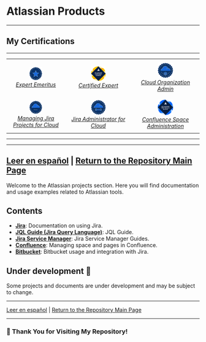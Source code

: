 # Atlassian Products
---

## My Certifications
---
<div style="text-align: center;">
  <table style="margin: auto; border-collapse: collapse;">
      <tr>
        <td style="padding: 10px; text-align: center;">
          <a href="https://cp.certmetrics.com/atlassian/en/public/badge/c?id=AT00235075&ccat=62&date=2024-2-8" target="_blank">
            <img src="./Container/62.png" alt="ACE-Emeritus" width="25%">
          </a>
          <br>
          <a href="https://cp.certmetrics.com/atlassian/en/public/badge/c?id=AT00235075&ccat=62&date=2024-2-8" target="_blank"><em>Expert Emeritus</em></a>
        </td>
        <td style="padding: 10px; text-align: center;">
          <a href="https://cp.certmetrics.com/atlassian/en/public/badge/r?id=262966&date=2024-1-30" target="_blank">
            <img src="./Container/bdg_ace.png" alt="ACE" width="25%">
          </a>
          <br>
          <a href="https://cp.certmetrics.com/atlassian/en/public/badge/r?id=262966&date=2024-1-30" target="_blank"><em>Certified Expert</em></a>
        </td>
        <td style="padding: 10px; text-align: center;">
          <a href="https://cp.certmetrics.com/atlassian/en/public/badge/c?id=557058:708d623c-a4cf-448f-900b-27999a96abda&ccat=52&date=2023-11-13" target="_blank">
            <img src="./Container/52.png" alt="Cloud-Organization-Admin" width="25%">
          </a>
          <br>
          <a href="https://cp.certmetrics.com/atlassian/en/public/badge/c?id=557058:708d623c-a4cf-448f-900b-27999a96abda&ccat=52&date=2023-11-13" target="_blank"><em>Cloud Organization Admin</em></a>
        </td>
      </tr>
      <tr>
        <td style="padding: 10px; text-align: center;">
          <a href="https://cp.certmetrics.com/atlassian/en/public/badge/c?id=557058:708d623c-a4cf-448f-900b-27999a96abda&ccat=30&date=2023-12-12" target="_blank">
            <img src="./Container/30.png" alt="MJP-For-Cloud" width="25%">
          </a>
          <br>
          <a href="https://cp.certmetrics.com/atlassian/en/public/badge/c?id=557058:708d623c-a4cf-448f-900b-27999a96abda&ccat=30&date=2023-12-12" target="_blank"><em>Managing Jira Projects for Cloud</em></a>
        </td>
        <td style="padding: 10px; text-align: center;">
          <a href="https://cp.certmetrics.com/atlassian/en/public/badge/c?id=557058:708d623c-a4cf-448f-900b-27999a96abda&ccat=26&date=2024-1-24" target="_blank">
            <img src="./Container/26.png" alt="Jira-Administrator-for-Cloud" width="25%">
          </a>
          <br>
          <a href="https://cp.certmetrics.com/atlassian/en/public/badge/c?id=557058:708d623c-a4cf-448f-900b-27999a96abda&ccat=26&date=2024-1-24" target="_blank"><em>Jira Administrator for Cloud</em></a>
        </td>
        <td style="padding: 10px; text-align: center;">
          <a href="https://cp.certmetrics.com/atlassian/en/public/badge/c?id=557058:708d623c-a4cf-448f-900b-27999a96abda&ccat=35&date=2024-1-30" target="_blank">
            <img src="./Container/bdg_apb-220.png" alt="Confluence-Space-Administration" width="25%">
          </a>
          <br>
          <a href="https://cp.certmetrics.com/atlassian/en/public/badge/c?id=557058:708d623c-a4cf-448f-900b-27999a96abda&ccat=35&date=2024-1-30" target="_blank"><em>Confluence Space Administration</em></a>
        </td>
      </tr>
    </table>
</div>

---

---
[Leer en español](README-es.md) | [Return to the Repository Main Page](../README.md)
---

Welcome to the Atlassian projects section. Here you will find documentation and usage examples related to Atlassian tools.

## Contents

- **[Jira](./Jira/)**: Documentation on using Jira.
- **[JQL Guide (Jira Query Language)](./Jira/JQL/guia_jql)**: JQL Guide.
- **[Jira Service Manager](./Jira%20Service%20Manager/)**: Jira Service Manager Guides.
- **[Confluence](./Confluence/)**: Managing space and pages in Confluence.
- **[Bitbucket](./Bitbucket/)**: Bitbucket usage and integration with Jira.

## Under development 🚧

Some projects and documents are under development and may be subject to change.



---

[Leer en español](README-es.md) | [Return to the Repository Main Page](../)

---

### 🙏 Thank You for Visiting My Repository!


